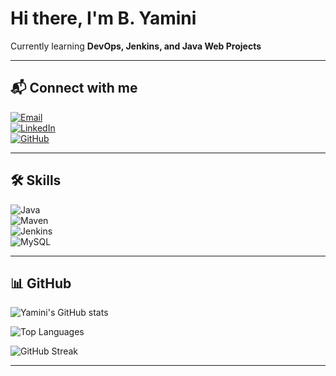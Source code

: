 
# Hi there, I'm B. Yamini 

 Currently learning **DevOps, Jenkins, and Java Web Projects**  

---

## 📬 Connect with me  
[![Email](https://img.shields.io/badge/Email-Contact-yellow?style=for-the-badge&logo=gmail&logoColor=white)](mailto:byamini_cse230573@mgit.ac.in)  
[![LinkedIn](https://img.shields.io/badge/LinkedIn-Connect-blue?style=for-the-badge&logo=linkedin&logoColor=white)](https://www.linkedin.com/in/yamini-bhukya-82a152356/)  
[![GitHub](https://img.shields.io/badge/GitHub-Follow-black?style=for-the-badge&logo=github&logoColor=white)](https://github.com/Yamini-bhukya)  

---

## 🛠 Skills  
![Java](https://img.shields.io/badge/Java-orange?style=for-the-badge&logo=openjdk&logoColor=Blue)  
![Maven](https://img.shields.io/badge/Maven-C71A36?style=for-the-badge&logo=apachemaven&logoColor=Yellow)  
![Jenkins](https://img.shields.io/badge/Jenkins-D24939?style=for-the-badge&logo=jenkins&logoColor=Orange)  
![MySQL](https://img.shields.io/badge/MySQL-4479A1?style=for-the-badge&logo=mysql&logoColor=white)  

---
## 📊 GitHub 

![Yamini's GitHub stats](https://github-readme-stats.vercel.app/api?username=Yamini-bhukya&show_icons=true&theme=radical)  

![Top Languages](https://github-readme-stats.vercel.app/api/top-langs/?username=Yamini-bhukya&layout=compact&theme=radical)  

![GitHub Streak](https://github-readme-streak-stats.herokuapp.com/?user=Yamini-bhukya&theme=radical)  


---
